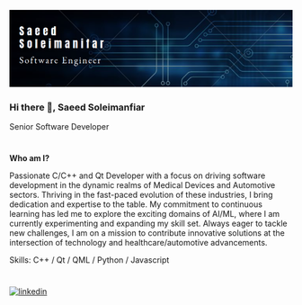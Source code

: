 ![My Banner](https://github.com/saeed-soleimanifar/saeed-soleimanifar/blob/main/banner.png)



### Hi there 👋, Saeed Soleimanfiar

Senior Software Developer 

#



**Who am I?**

Passionate C/C++ and Qt Developer with a focus on driving software development in the dynamic realms of Medical Devices and Automotive sectors. Thriving in the fast-paced evolution of these industries, I bring dedication and expertise to the table. My commitment to continuous learning has led me to explore the exciting domains of AI/ML, where I am currently experimenting and expanding my skill set. Always eager to tackle new challenges, I am on a mission to contribute innovative solutions at the intersection of technology and healthcare/automotive advancements.


Skills: C++ / Qt / QML / Python / Javascript

# 

[<img src='https://cdn.jsdelivr.net/npm/simple-icons@3.0.1/icons/linkedin.svg' alt='linkedin' height='40'>](https://www.linkedin.com/in/soleimanifar//)  
